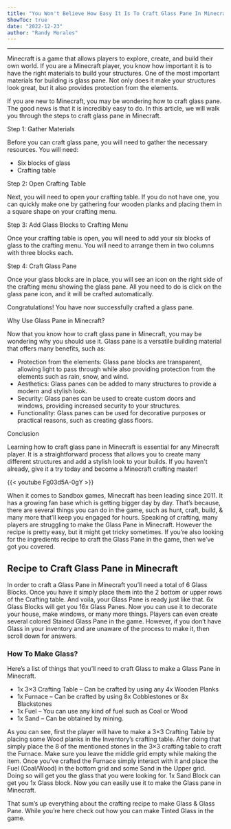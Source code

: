 ```yaml
---
title: "You Won't Believe How Easy It Is To Craft Glass Pane In Minecraft - Become A Minecraft Master Today!"
ShowToc: true 
date: "2022-12-23"
author: "Randy Morales"
---
```

*****
Minecraft is a game that allows players to explore, create, and build their own world. If you are a Minecraft player, you know how important it is to have the right materials to build your structures. One of the most important materials for building is glass pane. Not only does it make your structures look great, but it also provides protection from the elements.

If you are new to Minecraft, you may be wondering how to craft glass pane. The good news is that it is incredibly easy to do. In this article, we will walk you through the steps to craft glass pane in Minecraft.

Step 1: Gather Materials

Before you can craft glass pane, you will need to gather the necessary resources. You will need:

- Six blocks of glass
- Crafting table

Step 2: Open Crafting Table

Next, you will need to open your crafting table. If you do not have one, you can quickly make one by gathering four wooden planks and placing them in a square shape on your crafting menu.

Step 3: Add Glass Blocks to Crafting Menu

Once your crafting table is open, you will need to add your six blocks of glass to the crafting menu. You will need to arrange them in two columns with three blocks each.

Step 4: Craft Glass Pane

Once your glass blocks are in place, you will see an icon on the right side of the crafting menu showing the glass pane. All you need to do is click on the glass pane icon, and it will be crafted automatically.

Congratulations! You have now successfully crafted a glass pane.

Why Use Glass Pane in Minecraft?

Now that you know how to craft glass pane in Minecraft, you may be wondering why you should use it. Glass pane is a versatile building material that offers many benefits, such as:

- Protection from the elements: Glass pane blocks are transparent, allowing light to pass through while also providing protection from the elements such as rain, snow, and wind.
- Aesthetics: Glass panes can be added to many structures to provide a modern and stylish look.
- Security: Glass panes can be used to create custom doors and windows, providing increased security to your structures.
- Functionality: Glass panes can be used for decorative purposes or practical reasons, such as creating glass floors.

Conclusion

Learning how to craft glass pane in Minecraft is essential for any Minecraft player. It is a straightforward process that allows you to create many different structures and add a stylish look to your builds. If you haven't already, give it a try today and become a Minecraft crafting master!

{{< youtube Fg03d5A-0gY >}} 



When it comes to Sandbox games, Minecraft has been leading since 2011. It has a growing fan base which is getting bigger day by day. That’s because, there are several things you can do in the game, such as hunt, craft, build, & many more that’ll keep you engaged for hours. Speaking of crafting, many players are struggling to make the Glass Pane in Minecraft. However the recipe is pretty easy, but it might get tricky sometimes. If you’re also looking for the ingredients recipe to craft the Glass Pane in the game, then we’ve got you covered.
 
## Recipe to Craft Glass Pane in Minecraft
 

 
In order to craft a Glass Pane in Minecraft you’ll need a total of 6 Glass Blocks. Once you have it simply place them into the 2 bottom or upper rows of the Crafting table. And voila, your Glass Pane is ready just like that. 6x Glass Blocks will get you 16x Glass Panes. Now you can use it to decorate your house, make windows, or many more things. Players can even create several colored Stained Glass Pane in the game. However, if you don’t have Glass in your inventory and are unaware of the process to make it, then scroll down for answers.
 
### How To Make Glass?
 
Here’s a list of things that you’ll need to craft Glass to make a Glass Pane in Minecraft.
 
- 1x 3×3 Crafting Table – Can be crafted by using any 4x Wooden Planks
 - 1x Furnace – Can be crafted by using 8x Cobblestones or 8x Blackstones
 - 1x Fuel – You can use any kind of fuel such as Coal or Wood
 - 1x Sand – Can be obtained by mining.

 
As you can see, first the player will have to make a 3×3 Crafting Table by placing some Wood planks in the Inventory’s crafting table. After doing that simply place the 8 of the mentioned stones in the 3×3 crafting table to craft the Furnace. Make sure you leave the middle grid empty while making the item. Once you’ve crafted the Furnace simply interact with it and place the Fuel (Coal/Wood) in the bottom grid and some Sand in the Upper grid. Doing so will get you the glass that you were looking for. 1x Sand Block can get you 1x Glass block. Now you can easily use it to make the Glass pane in Minecraft.
 
That sum’s up everything about the crafting recipe to make Glass & Glass Pane. While you’re here check out how you can make Tinted Glass in the game.




